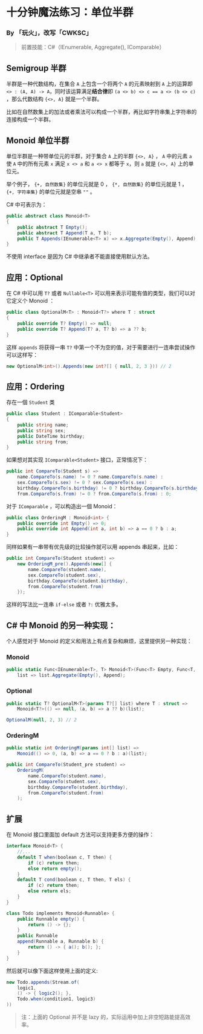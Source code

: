 # 十分钟魔法练习：单位半群

### By 「玩火」，改写「CWKSC」

> 前置技能：C#（IEnumerable, Aggregate(), IComparable）

## Semigroup 半群

半群是一种代数结构，在集合 `A` 上包含一个将两个 `A` 的元素映射到 `A` 上的运算即 `<> : (A, A) -> A​` ，同时该运算满足**结合律**即 `(a <> b) <> c == a <> (b <> c)` ，那么代数结构 `{<>, A}` 就是一个半群。

比如在自然数集上的加法或者乘法可以构成一个半群，再比如字符串集上字符串的连接构成一个半群。

## Monoid 单位半群

单位半群是一种带单位元的半群，对于集合 `A` 上的半群 `{<>, A}` ， `A` 中的元素 `a` 使 `A` 中的所有元素 `x` 满足 `x <> a` 和 `a <> x` 都等于 `x`，则 `a` 就是 `{<>, A}` 上的单位元。

举个例子， `{+, 自然数集}` 的单位元就是 0 ， `{*, 自然数集}` 的单位元就是 1 ， `{+, 字符串集}` 的单位元就是空串 `""` 。

C# 中可表示为：

```csharp
public abstract class Monoid<T>
{
    public abstract T Empty();
    public abstract T Append(T a, T b);
    public T Appends(IEnumerable<T> x) => x.Aggregate(Empty(), Append);
}
```

不使用 interface 是因为 C# 中继承者不能直接使用默认方法。

## 应用：Optional

在 C# 中可以用 `T?` 或者 `Nullable<T>` 可以用来表示可能有值的类型，我们可以对它定义个 Monoid ：

```csharp
public class OptionalM<T> : Monoid<T?> where T : struct
{
    public override T? Empty() => null;
    public override T? Append(T? a, T? b) => a ?? b;
}
```

这样 `appends` 将获得一串 `T?` 中第一个不为空的值，对于需要进行一连串尝试操作可以这样写：

```csharp
new OptionalM<int>().Appends(new int?[] { null, 2, 3 })) // 2
```

## 应用：Ordering

存在一個 `Student` 类

```csharp
public class Student : IComparable<Student>
{
    public string name;
    public string sex;
    public DateTime birthday;
    public string from;
}
```

如果想对其实现 `IComparable<Student>` 接口，正常情况下：

```csharp
public int CompareTo(Student s) =>
    name.CompareTo(s.name) != 0 ? name.CompareTo(s.name) : 
    sex.CompareTo(s.sex) != 0 ? sex.CompareTo(s.sex) :
    birthday.CompareTo(s.birthday) != 0 ? birthday.CompareTo(s.birthday) :
    from.CompareTo(s.from) != 0 ? from.CompareTo(s.from) : 0;
```

对于 `IComparable` ，可以构造出一個 Monoid：

```csharp
public class OrderingM : Monoid<int> {
    public override int Empty() => 0;
    public override int Append(int a, int b) => a == 0 ? b : a;
}
```

同样如果有一串带有优先级的比较操作就可以用 appends 串起来，比如：

```csharp
public int CompareTo(Student student) => 
    new OrderingM_pre().Appends(new[] {
        name.CompareTo(student.name),
        sex.CompareTo(student.sex),
        birthday.CompareTo(student.birthday),
        from.CompareTo(student.from)
    });
```

这样的写法比一连串 `if-else` 或者 `?:` 优雅太多。

## C# 中 Monoid 的另一种实现：

个人感觉对于 Monoid 的定义和用法上有点复杂和麻烦，这里提供另一种实现：

### Monoid

```csharp
public static Func<IEnumerable<T>, T> Monoid<T>(Func<T> Empty, Func<T, T, T> Append) => 
    list => list.Aggregate(Empty(), Append);
```

### Optional

```csharp
public static T? OptionalM<T>(params T?[] list) where T : struct =>
    Monoid<T?>(() => null, (a, b) => a ?? b)(list);
```

```csharp
OptionalM(null, 2, 3) // 2
```

### OrderingM

```csharp
public static int OrderingM(params int[] list) =>
    Monoid(() => 0, (a, b) => a == 0 ? b : a)(list);
```

```csharp
public int CompareTo(Student_pre student) =>
    OrderingM(
        name.CompareTo(student.name),
        sex.CompareTo(student.sex),
        birthday.CompareTo(student.birthday),
        from.CompareTo(student.from)
    );
```

## 扩展

在 Monoid 接口里面加 default 方法可以支持更多方便的操作：

```csharp
interface Monoid<T> {
    //...
    default T when(boolean c, T then) {
        if (c) return then;
        else return empty();
    }
    default T cond(boolean c, T then, T els) {
        if (c) return then;
        else return els;
    }
}

class Todo implements Monoid<Runnable> {
    public Runnable empty() {
        return () -> {};
    }
    public Runnable 
    append(Runnable a, Runnable b) {
        return () -> { a(); b(); };
    }
}
```

然后就可以像下面这样使用上面的定义:

```java
new Todo.appends(Stream.of(
    logic1,
    () -> { logic2(); },
    Todo.when(condition1, logic3)
))
```

> 注：上面的 Optional 并不是 lazy 的，实际运用中加上非空短路能提高效率。